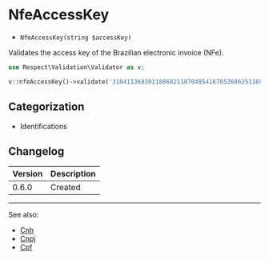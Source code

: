 # NfeAccessKey

- `NfeAccessKey(string $accessKey)`

Validates the access key of the Brazilian electronic invoice (NFe).

```php
use Respect\Validation\Validator as v;

v::nfeAccessKey()->validate('31841136830118868211870485416765268625116906'); // true
```

## Categorization

- Identifications

## Changelog

Version | Description
--------|-------------
  0.6.0 | Created

***
See also:

- [Cnh](Cnh.md)
- [Cnpj](Cnpj.md)
- [Cpf](Cpf.md)
